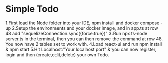 # Simple Todo

1.First load the Node folder into your IDE, npm install and docker compose -up
2.Setup the environments and your docker image, and in app.ts at row 48 add "sequelizeConnection.sync({force:true})"
3.Run npx ts-node server.ts in the terminal, then you can then remove the command at row 48. You now have 2 tables set to work with.
4.Load react-ui and run npm install & npm start
5.Hit Localhost:"Your localhost port" & you can now register, login and then (create,edit,delete) your own Todo.

